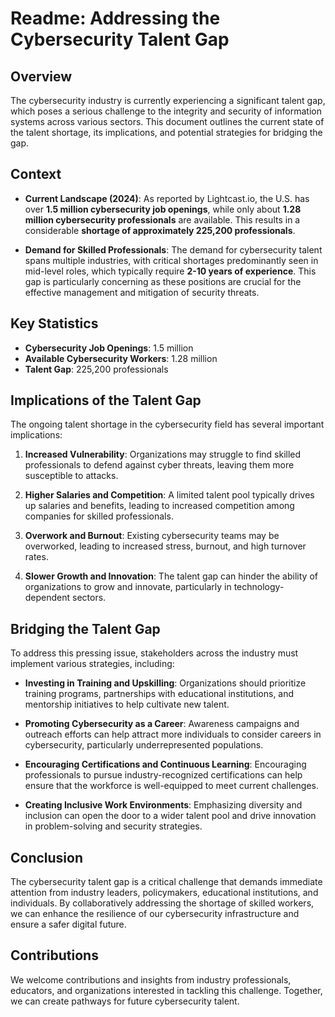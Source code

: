 # Readme: Addressing the Cybersecurity Talent Gap

## Overview

The cybersecurity industry is currently experiencing a significant talent gap, which poses a serious challenge to the integrity and security of information systems across various sectors. This document outlines the current state of the talent shortage, its implications, and potential strategies for bridging the gap.

## Context

- **Current Landscape (2024)**: As reported by Lightcast.io, the U.S. has over **1.5 million cybersecurity job openings**, while only about **1.28 million cybersecurity professionals** are available. This results in a considerable **shortage of approximately 225,200 professionals**.
  
- **Demand for Skilled Professionals**: The demand for cybersecurity talent spans multiple industries, with critical shortages predominantly seen in mid-level roles, which typically require **2-10 years of experience**. This gap is particularly concerning as these positions are crucial for the effective management and mitigation of security threats.

## Key Statistics

- **Cybersecurity Job Openings**: 1.5 million
- **Available Cybersecurity Workers**: 1.28 million
- **Talent Gap**: 225,200 professionals

## Implications of the Talent Gap

The ongoing talent shortage in the cybersecurity field has several important implications:

1. **Increased Vulnerability**: Organizations may struggle to find skilled professionals to defend against cyber threats, leaving them more susceptible to attacks.
  
2. **Higher Salaries and Competition**: A limited talent pool typically drives up salaries and benefits, leading to increased competition among companies for skilled professionals.
  
3. **Overwork and Burnout**: Existing cybersecurity teams may be overworked, leading to increased stress, burnout, and high turnover rates.

4. **Slower Growth and Innovation**: The talent gap can hinder the ability of organizations to grow and innovate, particularly in technology-dependent sectors.

## Bridging the Talent Gap

To address this pressing issue, stakeholders across the industry must implement various strategies, including:

- **Investing in Training and Upskilling**: Organizations should prioritize training programs, partnerships with educational institutions, and mentorship initiatives to help cultivate new talent.

- **Promoting Cybersecurity as a Career**: Awareness campaigns and outreach efforts can help attract more individuals to consider careers in cybersecurity, particularly underrepresented populations.

- **Encouraging Certifications and Continuous Learning**: Encouraging professionals to pursue industry-recognized certifications can help ensure that the workforce is well-equipped to meet current challenges.

- **Creating Inclusive Work Environments**: Emphasizing diversity and inclusion can open the door to a wider talent pool and drive innovation in problem-solving and security strategies.

## Conclusion

The cybersecurity talent gap is a critical challenge that demands immediate attention from industry leaders, policymakers, educational institutions, and individuals. By collaboratively addressing the shortage of skilled workers, we can enhance the resilience of our cybersecurity infrastructure and ensure a safer digital future.

## Contributions

We welcome contributions and insights from industry professionals, educators, and organizations interested in tackling this challenge. Together, we can create pathways for future cybersecurity talent.
